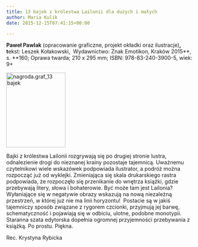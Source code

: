 ```yaml
---
title: 13 bajek z królestwa Lailonii dla dużych i małych
author: Maria Kulik
date: 2015-12-15T07:41:15+00:00

---
```

**Paweł Pawlak** (opracowanie graficzne, projekt okładki oraz ilustracje)**, t**ekst: Leszek Kołakowski,  Wydawnictwo: Znak Emotikon, Kraków 2015**, s. **160; Oprawa twarda; 210 x 295 mm; ISBN: 978-83-240-3900-5, wiek: 9+

<img class="alignnone size-medium wp-image-2985" src="http://www.ibby.pl/wp-content/uploads/2016/04/nagroda.graf_13-bajek-157x200.jpg" alt="nagroda.graf_13 bajek" width="157" height="200" srcset="http://www.ibby.pl/wp-content/uploads/2016/04/nagroda.graf_13-bajek-157x200.jpg 157w, http://www.ibby.pl/wp-content/uploads/2016/04/nagroda.graf_13-bajek-79x100.jpg 79w, http://www.ibby.pl/wp-content/uploads/2016/04/nagroda.graf_13-bajek-768x976.jpg 768w, http://www.ibby.pl/wp-content/uploads/2016/04/nagroda.graf_13-bajek-472x600.jpg 472w" sizes="(max-width: 157px) 100vw, 157px" />

Bajki z królestwa Lailonii rozgrywają się po drugiej stronie lustra, odnalezienie drogi do nieznanej krainy pozostaje tajemnicą. Uważnemu czytelnikowi wiele wskazówek podpowiada ilustrator, a podróż można rozpocząć już od wyklejki. Zmieniająca się skala drukarskiego rastra podpowiada, że rozpoczęło się przenikanie do wnętrza książki, gdzie przebywają litery, słowa i bohaterowie. Być może tam jest Lailonia?  Wyłaniające się w negatywie obrazy wskazują na nową niezależną przestrzeń, w której już nie ma linii horyzontu!  Postacie są w jakiś tajemniczy sposób związane z rygorem czcionki, przyjmują jej barwę, schematyczność i pojawiają się w odbiciu, ulotne, podobne monotypii. Staranna szata edytorska dopełnia ogromnej przyjemności przebywania z książką. Po prostu. Piękna.

Rec. Krystyna Rybicka
